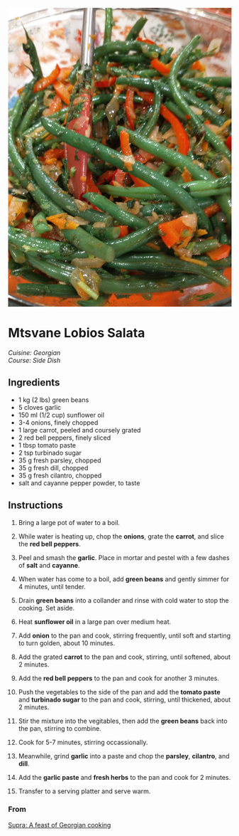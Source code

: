 ![Mtsvane Lobios Salata](mtsvane_lobios_salata.jpg)

# Mtsvane Lobios Salata

_Cuisine:  Georgian_<br />
_Course:  Side Dish_

## Ingredients

- 1 kg (2 lbs) green beans
- 5 cloves garlic
- 150 ml (1/2 cup) sunflower oil
- 3-4 onions, finely chopped
- 1 large carrot, peeled and coursely grated
- 2 red bell peppers, finely sliced
- 1 tbsp tomato paste
- 2 tsp turbinado sugar
- 35 g fresh parsley, chopped
- 35 g fresh dill, chopped
- 35 g fresh cilantro, chopped
- salt and cayanne pepper powder, to taste

## Instructions

1. Bring a large pot of water to a boil.
1. While water is heating up, chop the **onions**, grate the **carrot**, and slice the **red bell peppers**.
1. Peel and smash the **garlic**.  Place in mortar and pestel with a few dashes of **salt** and **cayanne**.
1. When water has come to a boil, add **green beans** and gently simmer for 4 minutes, until tender.
1. Drain **green beans** into a collander and rinse with cold water to stop the cooking.  Set aside.
1. Heat **sunflower oil** in a large pan over medium heat.
1. Add **onion** to the pan and cook, stirring frequently, until soft and starting to turn golden, about 10 minutes.

1. Add the grated **carrot** to the pan and cook, stirring, until softened, about 2 minutes.
1. Add the **red bell peppers** to the pan and cook for another 3 minutes.
1. Push the vegetables to the side of the pan and add the **tomato paste** and **turbinado sugar** to the pan and cook, stirring, until thickened, about 2 minutes.
1. Stir the mixture into the vegitables, then add the **green beans** back into the pan, stirring to combine.
1.  Cook for 5-7 minutes, stirring occassionally.
1. Meanwhile, grind **garlic** into a paste and chop the **parsley**, **cilantro**, and **dill**.
1. Add the **garlic paste** and **fresh herbs** to the pan and cook for 2 minutes.
1. Transfer to a serving platter and serve warm.

### From

[Supra: A feast of Georgian cooking](https://www.amazon.com/Supra-Georgian-Cooking-Tiko-Tuskadze/dp/1911216163)